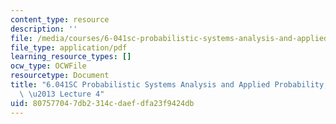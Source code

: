 ```yaml
---
content_type: resource
description: ''
file: /media/courses/6-041sc-probabilistic-systems-analysis-and-applied-probability-fall-2013/807577047db2314cdaefdfa23f9424db_MIT6_041SCF13_lec04_300k.pdf
file_type: application/pdf
learning_resource_types: []
ocw_type: OCWFile
resourcetype: Document
title: "6.041SC Probabilistic Systems Analysis and Applied Probability, Fall 2013Transcript\
  \ \u2013 Lecture 4"
uid: 80757704-7db2-314c-daef-dfa23f9424db
---
```


